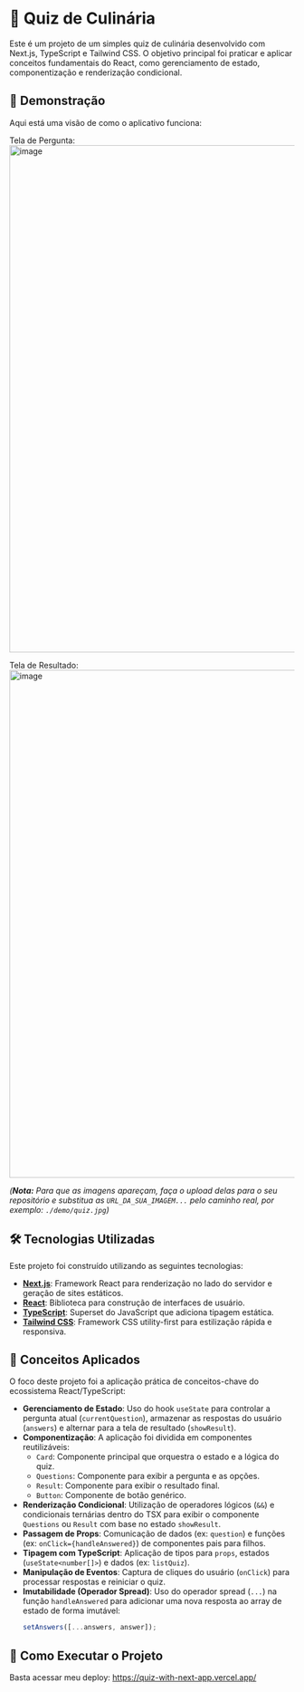 # 🍳 Quiz de Culinária

Este é um projeto de um simples quiz de culinária desenvolvido com Next.js, TypeScript e Tailwind CSS. O objetivo principal foi praticar e aplicar conceitos fundamentais do React, como gerenciamento de estado, componentização e renderização condicional.

## 📸 Demonstração

Aqui está uma visão de como o aplicativo funciona:

Tela de Pergunta:
<img width="1033" height="896" alt="image" src="https://github.com/user-attachments/assets/254d2804-fa4d-498d-86b8-7532fc4ce043" />

Tela de Resultado:
<img width="1136" height="897" alt="image" src="https://github.com/user-attachments/assets/26774974-d02c-4cb6-ba85-57a96caf45c5" />

*(**Nota:** Para que as imagens apareçam, faça o upload delas para o seu repositório e substitua as `URL_DA_SUA_IMAGEM...` pelo caminho real, por exemplo: `./demo/quiz.jpg`)*

## 🛠️ Tecnologias Utilizadas

Este projeto foi construído utilizando as seguintes tecnologias:

* **[Next.js](https://nextjs.org/)**: Framework React para renderização no lado do servidor e geração de sites estáticos.
* **[React](https://reactjs.org/)**: Biblioteca para construção de interfaces de usuário.
* **[TypeScript](https://www.typescriptlang.org/)**: Superset do JavaScript que adiciona tipagem estática.
* **[Tailwind CSS](https://tailwindcss.com/)**: Framework CSS utility-first para estilização rápida e responsiva.

## 🧠 Conceitos Aplicados

O foco deste projeto foi a aplicação prática de conceitos-chave do ecossistema React/TypeScript:

* **Gerenciamento de Estado**: Uso do hook `useState` para controlar a pergunta atual (`currentQuestion`), armazenar as respostas do usuário (`answers`) e alternar para a tela de resultado (`showResult`).
* **Componentização**: A aplicação foi dividida em componentes reutilizáveis:
    * `Card`: Componente principal que orquestra o estado e a lógica do quiz.
    * `Questions`: Componente para exibir a pergunta e as opções.
    * `Result`: Componente para exibir o resultado final.
    * `Button`: Componente de botão genérico.
* **Renderização Condicional**: Utilização de operadores lógicos (`&&`) e condicionais ternárias dentro do TSX para exibir o componente `Questions` ou `Result` com base no estado `showResult`.
* **Passagem de Props**: Comunicação de dados (ex: `question`) e funções (ex: `onClick={handleAnswered}`) de componentes pais para filhos.
* **Tipagem com TypeScript**: Aplicação de tipos para `props`, estados (`useState<number[]>`) e dados (ex: `listQuiz`).
* **Manipulação de Eventos**: Captura de cliques do usuário (`onClick`) para processar respostas e reiniciar o quiz.
* **Imutabilidade (Operador Spread)**: Uso do operador spread (`...`) na função `handleAnswered` para adicionar uma nova resposta ao array de estado de forma imutável:
    ```typescript
    setAnswers([...answers, answer]);
    ```

## 🚀 Como Executar o Projeto

Basta acessar meu deploy: https://quiz-with-next-app.vercel.app/
